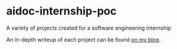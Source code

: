 # aidoc-internship-poc
A variety of projects created for a software engineering internship

An in-depth writeup of each project can be found [on my blog](https://justintranjt.github.io/projects/2018-08-31-POC/).
